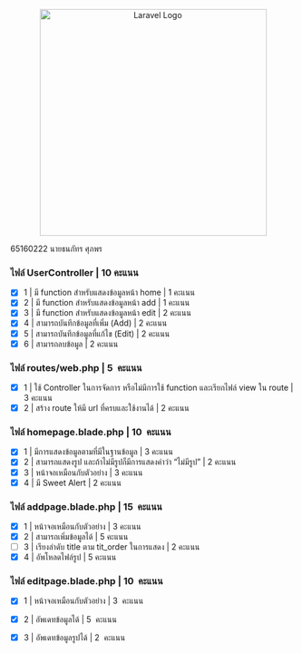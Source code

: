 <p align="center"><a href="https://laravel.com" target="_blank"><img src="https://raw.githubusercontent.com/laravel/art/master/logo-lockup/5%20SVG/2%20CMYK/1%20Full%20Color/laravel-logolockup-cmyk-red.svg" width="400" alt="Laravel Logo"></a></p>


65160222 นายธนภัทร ศุภพร

### ไฟล์ UserController | 10 คะแนน

- [x] 1 | มี function สำหรับแสดงข้อมูลหน้า home | 1 คะแนน
- [x] 2 | มี function สำหรับแสดงข้อมูลหน้า add | 1 คะแนน
- [x] 3 | มี function สำหรับแสดงข้อมูลหน้า edit | 2 คะแนน
- [x] 4 | สามารถบันทึกข้อมูลที่เพิ่ม (Add) | 2 คะแนน
- [x] 5 | สามารถบันทึกข้อมูลที่แก้ไข (Edit) | 2 คะแนน
- [x] 6 | สามารถลบข้อมูล | 2 คะแนน

### ไฟล์ routes/web.php | 5  คะแนน

- [x] 1 | ใช้ Controller ในการจัดการ หรือไม่มีการใช้ function และเรียกไฟล์ view ใน route | 3 คะแนน
- [x] 2 | สร้าง route ให้มี url ที่ครบและใช้งานได้ | 2 คะแนน

### ไฟล์ homepage.blade.php | 10  คะแนน

- [x] 1 | มีการแสดงข้อมูลตามที่มีในฐานข้อมูล | 3 คะแนน
- [x] 2 | สามารถแสดงรูป และถ้าไม่มีรูปก็มีการแสดงคำว่า “ไม่มีรูป” | 2 คะแนน
- [x] 3 | หน้าจอเหมือนกับตัวอย่าง | 3 คะแนน
- [x] 4 | มี Sweet Alert | 2 คะแนน

### ไฟล์ addpage.blade.php | 15  คะแนน

- [x] 1 | หน้าจอเหมือนกับตัวอย่าง | 3 คะแนน
- [x] 2 | สามารถเพิ่มข้อมูลได้ | 5 คะแนน
- [ ] 3 | เรียงลำดับ title ตาม tit_order ในการแสดง | 2 คะแนน
- [x] 4 | อัพโหลดไฟล์รูป | 5 คะแนน

### ไฟล์ editpage.blade.php | 10  คะแนน

- [x] 1 | หน้าจอเหมือนกับตัวอย่าง | 3  คะแนน
- [x] 2 | อัพเดทข้อมูลได้ | 5  คะแนน
- [x] 3 | อัพเดทข้อมูลรูปได้ | 2  คะแนน

